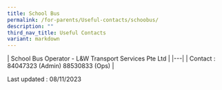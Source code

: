 ```yaml
---
title: School Bus
permalink: /for-parents/Useful-contacts/schoobus/
description: ""
third_nav_title: Useful Contacts
variant: markdown
---
```

[](/files/sbps%20form%202024.pdf)| School Bus Operator - L&amp;W Transport Services Pte Ltd |
|---|
| Contact : 84047323 (Admin) 88530833 (Ops) |



  
Last updated : 08/11/2023